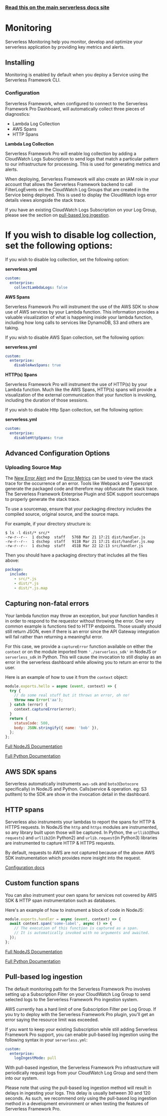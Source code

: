 <!--
title: Serverless Dashboard - Monitoring
menuText: Monitoring
menuOrder: 4
layout: Doc
-->

<!-- DOCS-SITE-LINK:START automatically generated  -->

### [Read this on the main serverless docs site](https://www.serverless.com/framework/docs/guides/monitoring/)

<!-- DOCS-SITE-LINK:END -->

# Monitoring

Serverless Monitoring help you monitor, develop and optimize your serverless application by providing key metrics and alerts.

## Installing

Monitoring is enabled by default when you deploy a Service using the Serverless Framework CLI.

### Configuration

Serverless Framework, when configured to connect to the Serverless Framework Pro Dashboard, will automatically collect three pieces of diagnostics:

- Lambda Log Collection
- AWS Spans
- HTTP Spans

**Lambda Log Collection**

Serverless Framework Pro will enable log collection by adding a CloudWatch Logs Subscription to send logs that match a particular pattern to our infrastructure for processing. This is used for generating metrics and alerts.

When deploying, Serverless Framework will also create an IAM role in your account that allows the Serverless Framework backend to call FilterLogEvents on the CloudWatch Log Groups that are created in the Service being deployed. This is used to display the CloudWatch logs error details views alongside the stack trace.

If you have an existing CloudWatch Logs Subscription on your Log Group, please see the section on [pull-based log ingestion](#pull-based-log-ingestion).

# If you wish to disable log collection, set the following options:

If you wish to disable log collection, set the following option:

**serverless.yml**

```yaml
custom:
  enterprise:
    collectLambdaLogs: false
```

**AWS Spans**

Serverless Framework Pro will instrument the use of the AWS SDK to show use of AWS services by your Lambda function. This information provides
a valuable visualization of what is happening inside your lambda function, including how long calls to services like DynamoDB, S3 and others are taking.

If you wish to disable AWS Span collection, set fhe following option:

**serverless.yml**

```yaml
custom:
  enterprise:
    disableAwsSpans: true
```

**HTTP(s) Spans**

Serverless Framework Pro will instrument the use of HTTP(s) by your Lambda function. Much like the AWS Spans, HTTP(s) spans will provide a
visualization of the external communication that your function is invoking, including the duration of those sessions.

If you wish to disable Http Span collection, set fhe following option:

**serverless.yml**

```yaml
custom:
  enterprise:
    disableHttpSpans: true
```

## Advanced Configuration Options

### Uploading Source Map

The [New Error Alert](#new-error) and the [Error Metrics](#errors) can be used to view the stack trace for the occurrence of an error. Tools like Webpack and Typescript generate the packaged code and therefore may obfuscate the stack trace. The Serverless Framework Enterprise Plugin and SDK support sourcemaps to properly generate the stack trace.

To use a sourcemap, ensure that your packaging directory includes the compiled source, original source, and the source maps.

For example, if your directory structure is:

```
$ ls -l dist/* src/*
-rw-r--r--  1 dschep  staff   576B Mar 21 17:21 dist/handler.js
-rw-r--r--  1 dschep  staff   911B Mar 21 17:21 dist/handler.js.map
-rw-r--r--  1 dschep  staff   451B Mar 22 12:13 src/handler.js
```

Then you should have a packaging directory that includes all the files above:

```yaml
package:
  include:
    - src/*.js
    - dist/*.js
    - dist/*.js.map
```

## Capturing non-fatal errors

Your lambda function may throw an exception, but your function handles it in order to respond to the requestor without throwing the error. One very common example is functions tied to HTTP endpoints. Those usually should still return JSON, even if there is an error since the API Gateway integration will fail rather than returning a meaningful error.

For this case, we provide a `captureError` function available on either the `context` or on the module imported from `'./serverless_sdk'` in NodeJS or `serverless_sdk` in Python. This will cause the invocation to still display as an
error in the serverless dashboard while allowing you to return an error to the user.

Here is an example of how to use it from the `context` object:

```javascript
module.exports.hello = async (event, context) => {
  try {
    // do some real stuff but it throws an error, oh no!
    throw new Error('aa');
  } catch (error) {
    context.captureError(error);
  }
  return {
    statusCode: 500,
    body: JSON.stringify({ name: 'bob' }),
  };
};
```

[Full NodeJS Documentation](../sdk/nodejs.md#captureerror)

[Full Python Documentation](../sdk/python.md#capture_exception)

## AWS SDK spans

Serverless automatically instruments `aws-sdk` and `boto3`(`botocore` specifically) in NodeJS and
Python. Calls(service & operation. eg: S3 putItem) to the SDK are show in the invocation detail
in the dashboard.

## HTTP spans

Serverless also instruments your lambdas to report the spans for HTTP & HTTPS requests. In NodeJS
the `http` and `https` modules are instrumented, so any library built upon those will be captured.
In Python, the `urllib3`(thus `requests`) and `urllib2`(in Python2) and `urlib.request`(in Python3)
libraries are instrumented to capture HTTP & HTTPS requests.

By default, requests to AWS are not captured because of the above AWS SDK instrumentation which
provides more insight into the request.

[Configuration docs](../sdk/#advanced-span-configuration)

## Custom function spans

You can also instrument your own spans for services not covered by AWS SDK & HTTP span
instrumentation such as databases.

Here's an example of how to instrument a block of code in NodeJS:

```javascript
module.exports.handler = async (event, context) => {
  await context.span('some-label', async () => {
    // The execution of this function is captured as a span.
    // It is automatically invoked with no arguments and awaited.
  });
};
```

[Full NodeJS Documentation](../sdk/nodejs.md#span)

[Full Python Documentation](../sdk/python.md#span)

## Pull-based log ingestion

The default monitoring path for the Serverless Framework Pro involves setting up a Subscription Filter on your CloudWatch Log Group to send selected logs to the Serverless Framework Pro ingestion system.

AWS currently has a hard limit of one Subscription Filter per Log Group. If you try to deploy with the Serverless Framework Pro plugin, you'll get an error saying the resource limit was exceeded.

If you want to keep your existing Subscription while still adding Serverless Framework Pro support, you can enable pull-based log ingestion using the following syntax in your `serverless.yml`:

```yaml
custom:
  enterprise:
    logIngestMode: pull
```

With pull-based ingestion, the Serverless Framework Pro infrastructure will periodically request logs from your CloudWatch Log Group and send them into our system.

Please note that using the pull-based log ingestion method will result in delays in ingesting your logs. This delay is usually between 30 and 120 seconds. As such, we recommend only using the pull-based log ingestion method in a development environment or when testing the features of Serverless Framework Pro.
